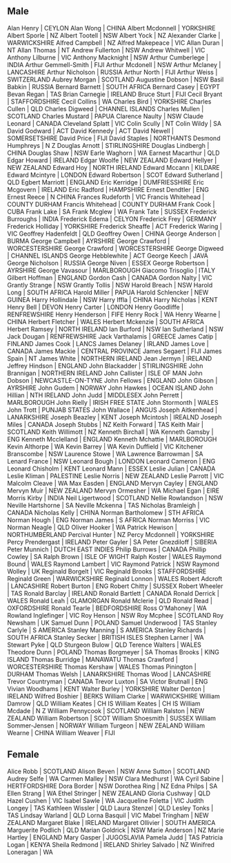 ## Male
Alan Henry                    |	CEYLON
Alan Wong                     |	CHINA
Albert Mcdonnell              |	YORKSHIRE
Albert Sporle                 |	NZ
Albert Tootell                |	NSW
Albert Yock                   |	NZ
Alexander Clarke              |	WARWICKSHIRE
Alfred Campbell               |	NZ
Alfred Makepeace              |	VIC
Allan Duran                   |	NT
Allan Thomas                  |	NT
Andrew Fullerton              |	NSW
Andrew Whitwell               |	VIC
Anthony Lilburne              |	VIC
Anthony Macknight             |	NSW
Arthur Cumberlege             |	INDIA
Arthur Gemmell-Smith          |	FIJI
Arthur Mcdonell               |	NSW
Arthur Mclaney                |	LANCASHIRE
Arthur Nicholson              |	RUSSIA
Arthur North                  |	FIJI
Arthur Weiss                  |	SWITZERLAND
Aubrey Morgan                 |	SCOTLAND
Augustine Dobson              |	NSW
Basil Babkin                  |	RUSSIA
Bernard Barnett               |	SOUTH AFRICA
Bernard Casey                 |	EGYPT
Bevan Regan                   |	TAS
Brian Carnegie                |	IRELAND
Bruce Sturt                   |	FIJI
Cecil Bryant                  |	STAFFORDSHIRE
Cecil Collins                 |	WA
Charles Bird                  |	YORKSHIRE
Charles Cullen                |	QLD
Charles Digweed               |	CHANNEL ISLANDS
Charles Mullen                |	SCOTLAND
Charles Mustard               |	PAPUA
Clarence Naulty               |	NSW
Claude Leonard                |	CANADA
Cleveland Splatt              |	VIC
Colin Scully                  |	NT
Colin Wildy                   |	 SA
David Godward                 |	ACT
David Kennedy                 |	ACT
David Newell                  |	SOMERSETSHIRE
David Price                   |	FIJI
David Staples                 |	NORTHANTS
Desmond Humphreys             |	N Z
Douglas Arnott                |	STIRLINGSHIRE
Douglas Lindbergh             |	CHINA
Douglas Shaw                  |	NSW
Earle Waghorn                 |	WA
Earnest Macarthur             |	QLD
Edgar Howard                  |	IRELAND
Edgar Woolfe                  |	NEW ZEALAND
Edward Hellyer                |	NEW ZEALAND
Edward Hoy                    |	NORTH IRELAND
Edward Mccann                 |	KILDARE
Edward Mcintyre               |	LONDON
Edward Robertson              |	SCOT
Edward Sutherland             |	QLD
Egbert Marriott               |	ENGLAND
Eric Kerridge                 |	DUMFRIESSHIRE
Eric Mcgovern                 |	IRELAND
Eric Radford                  |	HAMPSHIRE
Ernest Dendtler               |	ENG
Ernest Reece                  |	N CHINA
Frances Rudeforth             |	VIC
Francis Whitehead             |	COUNTY DURHAM
Francis Whitehead             |	COUNTY DURHAM
Frank Cook                    |	CUBA
Frank Lake                    |	SA
Frank Mcglew                  |	WA
Frank Tate                    |	SUSSEX
Frederick Burroughs           |	INDIA
Frederick Edema               |	CELYON
Frederick Frey                |	GERMANY
Frederick Holliday            |	YORKSHIRE
Frederick Sheaffe             |	ACT
Frederick Waring              |	VIC
Geoffrey Hadenfeldt           |	QLD
Geoffrey Owen                 |	CHINA
George Anderson               |	BURMA
George Campbell               |	AYRSHIRE
George Crawford               |	WORCESTERSHIRE
George Crawford               |	WORCESTERSHIRE
George Digweed                |	CHANNEL ISLANDS
George Hebblewhite            |	ACT
George Keech                  |	JAVA
George Nicholson              |	RUSSIA
George Niven                  |	ESSEX
George Robertson              |	AYRSHIRE
George Vavasour               |	MARLBOROUGH
Giacomo Trisoglio             |	ITALY
Gilbert Hoffman               |	ENGLAND
Gordon Cash                   |	CANADA
Gordon Nalty                  |	VIC
Grantly Strange               |	NSW
Grantly Tollis                |	NSW
Harold Breach                 |	NSW
Harold Long                   |	SOUTH AFRICA
Harold Miller                 |	PAPUA
Harold Schlencker             |	NEW GUINEA
Harry Hollindale              |	NSW
Harry Iffla                   |	CHINA
Harry Nicholas                |	KENT
Henry Bell                    |	DEVON
Henry Carter                  |	LONDON
Henry Goodliffe               |	RENFREWSHIRE
Henry Henderson               |	FIFE
Henry Rock                    |	WA
Henry Wearne                  |	CHINA
Herbert Fletcher              |	WALES
Herbert Mckenzie              |	SOUTH AFRICA
Herbert Ramsey                |	NORTH IRELAND
Ian Burford                   |	NSW
Ian Sutherland                |	NSW
Jack Dougan                   |	RENFREWSHIRE
Jack Varthalamis              |	GREECE
James Catip                   |	FINLAND
James Cook                    |	LANCS
James Delaney                 |	IRLAND
James Love                    |	CANADA
James Mackie                  |	CENTRAL PROVINCE
James Segaert                 |	FIJI
James Spain                   |	NT
James White                   |	NORTHERN IRELAND
Jean Jermyn                   |	IRELAND
Jeffrey Hindson               |	ENGLAND
John Blackadder               |	STIRLINGSHIRE
John Brannigan                |	NORTHERN IRELAND
John Callister                |	ISLE OF MAN
John Dobson                   |	NEWCASTLE-ON-TYNE
John Fellows                  |	ENGLAND
John Gibson                   |	AYRSHIRE
John Gudem                    |	NORWAY
John Hawkes                   |	OCEAN ISLAND
John Hillian                  |	NTH IRELAND
John Judd                     |	MIDDLESEX
John Perrett                  |	MARLBOROUGH
John Rielly                   |	IRISH FREE STATE
John Stormonth                |	WALES
John Trott                    |	PUNJAB STATES
John Wallace                  |	ANGUS
Joseph Aitkenhead             |	LANARKSHIRE
Joseph Beazley                |	KENT
Joseph Mcintosh               |	IREALND
Joseph Miles                  |	CANADA
Joseph Stubbs                 |	NZ
Keith Forward                 |	TAS
Keith Mair                    |	SCOTLAND
Keith Willimott               |	NZ
Kenneth Birchall              |	WA
Kenneth Gamsby                |	ENG
Kenneth Mcclelland            |	ENGLAND
Kenneth Mchattie              |	MARLBOROUGH
Kevin Althorpe                |	WA
Kevin Barrey                  |	WA
Kevin Duffield                |	VIC
Kitchener Branscombe          |	NSW
Laurence Stowe                |	WA
Lawrence Barrowman            |	SA
Lenard France                 |	NSW
Leonard Bough                 |	LONDON
Leonard Cameron               |	ENG
Leonard Chisholm              |	KENT
Leonard Mann                  |	ESSEX
Leslie Julian                 |	CANADA
Leslie Kliman                 |	PALESTINE
Leslie Norris                 |	NEW ZEALAND
Leslie Parrott                |	VIC
Malcolm Cleave                |	WA
Max Easden                    |	ENGLAND
Mervyn Cayley                 |	ENGLAND
Mervyn Muir                   |	NEW ZEALAND
Mervyn Ormesher               |	WA
Michael Egan                  |	EIRE
Morris Kirby                  |	INDIA
Neil Ligertwood               |	SCOTLAND
Nellie Rowlandson             |	NSW
Neville Hartshorne            |	SA
Neville Mckenna               |	TAS
Nicholas Bramleigh            |	CANADA
Nicholas Kelly                |	CHINA
Norman Bartholomew            |	STH AFRICA
Norman Hough                  |	ENG
Norman James                  |	S AFRICA
Norman Morriss                |	VIC
Norman Neagle                 |	QLD
Oliver Hooker                 |	WA
Patrick Hewison               |	NORTHUMBERLAND
Percival Hunter               |	NZ
Percy Mcdonnell               |	YORKSHIRE
Percy Prendergast             |	IRELAND
Peter Gayler                  |	SA
Peter Gnezdiloff              |	SIBERIA
Peter Munnich                 |	DUTCH EAST INDIES
Philip Burrows                |	CANADA
Phillip Cowley                |	SA
Ralph Brown                   |	ISLE OF WIGHT
Ralph Koster                  |	WALES
Raymond Bound                 |	WALES
Raymond Lambert               |	VIC
Raymond Patrick               |	NSW
Raymond Wolley                |	UK
Reginald Borgelt              |	VIC
Reginald Brooks               |	STAFFORDSHIRE
Reginald Green                |	WARWICKSHIRE
Reginald Lonnon               |	WALES
Robert Adcroft                |	LANCASHIRE
Robert Burton                 |	ENG
Robert Chitty                 |	SUSSEX
Robert Wheeler                |	TAS
Ronald Barclay                |	IRELAND
Ronald Bartlett               |	CANADA
Ronald Derrick                |	WALES
Ronald Leah                   |	GLAMORGAN
Ronald Mclerie                |	QLD
Ronald Read                   |	OXFORDSHIRE
Ronald Tearle                 |	BEDFORDSHIRE
Ross O'Mahoney                |	WA
Rowland Inglefinger           |	VIC
Roy Henson                    |	NSW
Roy Mcphee                    |	SCOTLAND
Roy Newsham                   |	UK
Samuel Dunn                   |	POLAND
Samuel Underwood              |	TAS
Stanley Carlyle               |	S AMERICA
Stanley Manning               |	S AMERICA
Stanley Richards              |	SOUTH AFRICA
Stanley Secker                |	BRITISH ISLES
Stephen Larner                |	WA
Stewart Pyke                  |	QLD
Sturgeon Bulow                |	QLD
Terence Walters               |	WALES
Theodore Dunn                 |	POLAND
Thomas Borgmeyer              |	SA
Thomas Brooks                 |	KING ISLAND
Thomas Burridge               |	MANAWATU
Thomas Crawford               |	WORCESTERSHIRE
Thomas Kershaw                |	WALES
Thomas Pinington              |	DURHAM
Thomas Welsh                  |	LANARKSHIRE
Thomas Wood                   |	LANCASHIRE
Trevor Countryman             |	CANADA
Trevor Luxton                 |	SA
Victor Brutnall               |	ENG
Vivian Woodhams               |	KENT
Walter Burley                 |	YORKSHIRE
Walter Denton                 |	IRELAND
Wilfred Boshier               |	BERKS
William Clarke                |	WARWICKSHIRE
William Damrow                |	QLD
William Keates                |	CH IS
William Keates                |	CH IS
William Mcdade                |	N Z
William Pennycook             |	SCOTLAND
William Ralston               |	NEW ZEALAND
William Robertson             |	SCOT
William Shoesmith             |	SUSSEX
William Sommer-Jensen         |	NORWAY
William Turgeon               |	NEW ZEALAND
William Wearne                |	CHINA
William Weaver                |	FIJI

## Female
Alice Robb                    |	SCOTLAND
Alison Beven                  |	NSW
Anne Sutton                   |	SCOTLAND
Audrey Selfe                  |	WA
Carmen Malley                 |	NSW
Clara Medhurst                |	WA
Cyril Sabine                  |	HERTFORDSHIRE
Dora Border                   |	NSW
Dorothea Ring                 |	NZ
Edna Philps                   |	SA
Ellen Strang                  |	WA
Ethel Stringer                |	NEW ZEALAND
Gloria Cushway                |	QLD
Hazel Cushen                  |	VIC
Isabel Sawle                  |	WA
Jacqueline Foletta            |	VIC
Judith Longey                 |	TAS
Kathleen Wissler              |	QLD
Laura Stenzel                 |	QLD
Lesley Tonks                  |	TAS
Lindsay Warland               |	QLD
Lorna Basquil                 |	VIC
Mabel Tringham                |	NEW ZEALAND
Margaret Blake                |	IRELAND
Margaret Ollivier             |	SOUTH AMERICA
Marguerite Podlich            |	QLD
Marian Goldrick               |	NSW
Marie Anderson                |	NZ
Marie Hartley                 |	ENGLAND
Mary Gasper                   |	JUGOSLAVIA
Pamela Judd                   |	TAS
Patricia Logan                |	KENYA
Sheila Redmond                |	IRELAND
Shirley Salvado               |	NZ
Winifred Loneragan            |	WA